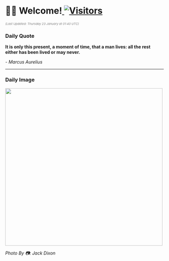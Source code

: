 <h1>👋🏽 Welcome!<a href="https://github.com/OmitNomis/"> <img src="https://visitor-badge.laobi.icu/badge?page_id=OmitNomis" alt="Visitors"></a></h1>

<i><p style="font-size: 0.6rem; color:gray">(Last Updated: Thursday 23 January at 01:40 UTC)</p></i>

<h3> Daily Quote </h3>
<b><p>It is only this present, a moment of time, that a man lives: all the rest either has been lived or may never.</p></b>
<i><caption style="font-size: 0.8rem; color:gray;">- Marcus Aurelius</caption></i>


<hr>

<h3>Daily Image</h3>
<a href="https://images.unsplash.com/photo-1690565915043-40128501e6fd?crop=entropy&cs=srgb&fm=jpg&ixid=M3w2MjM3MzF8MHwxfHJhbmRvbXx8fHx8fHx8fDE3Mzc1OTY0MTJ8&ixlib=rb-4.0.3&q=85" target="_blank"><img style="height:500px;" src=https://images.unsplash.com/photo-1690565915043-40128501e6fd?crop=entropy&cs=srgb&fm=jpg&ixid=M3w2MjM3MzF8MHwxfHJhbmRvbXx8fHx8fHx8fDE3Mzc1OTY0MTJ8&ixlib=rb-4.0.3&q=85"/></a>

<i><caption style="font-size: 0.8rem; color:gray;"> Photo By 📷: Jack Dixon</caption></i>
